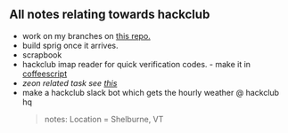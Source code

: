 ## All notes relating towards hackclub

- work on my branches on [this repo.](https://github.com/OtterCodes101/programmer-socks-ysws)
- build sprig once it arrives.
- scrapbook
- hackclub imap reader for quick verification codes. - make it in [coffeescript](https://coffeescript.org/)
- _zeon related task see [this](./zeon.md)_
- make a hackclub slack bot which gets the hourly weather @ hackclub hq
  > notes: Location = Shelburne, VT

